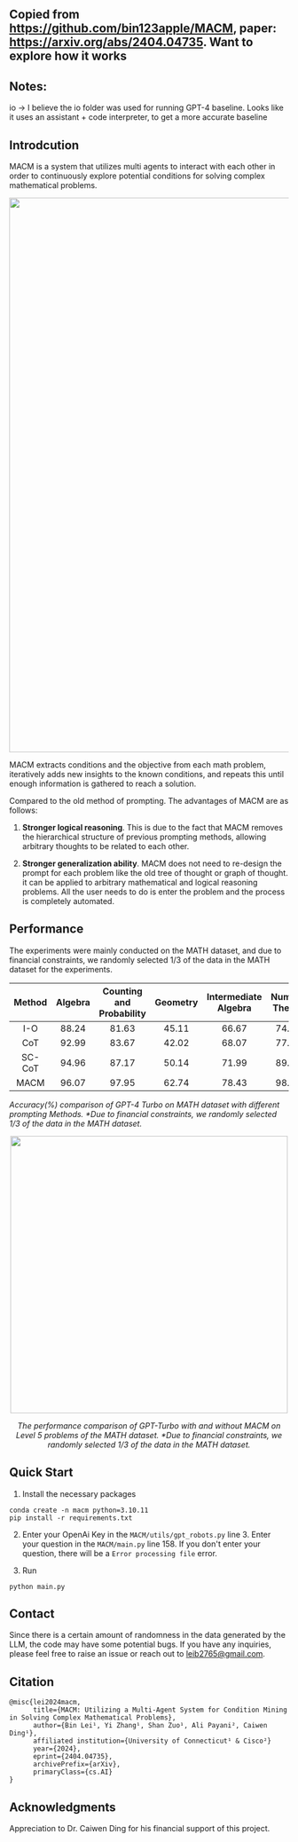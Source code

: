 
## Copied from https://github.com/bin123apple/MACM, paper: https://arxiv.org/abs/2404.04735. Want to explore how it works

## Notes:
io -> I believe the io folder was used for running GPT-4 baseline. Looks like it uses an assistant + code interpreter, to get a more accurate baseline


## Introdcution

MACM is a system that utilizes multi agents to interact with each other in order to continuously explore potential conditions for solving complex mathematical problems.

<div align="center">
      <img src="Figures/Introduction.png" width="1000" >
</div>


MACM extracts conditions and the objective from each math problem, iteratively adds new insights to the known conditions, and repeats this until enough information is gathered to reach a solution.

Compared to the old method of prompting. The advantages of MACM are as follows: 

1. **Stronger logical reasoning**. This is due to the fact that MACM removes the hierarchical structure of previous prompting methods, allowing arbitrary thoughts to be related to each other.

2. **Stronger generalization ability**. MACM does not need to re-design the prompt for each problem like the old tree of thought or graph of thought. it can be applied to arbitrary mathematical and logical reasoning problems. All the user needs to do is enter the problem and the process is completely automated.

## Performance

The experiments were mainly conducted on the MATH dataset, and due to financial constraints, we randomly selected 1/3 of the data in the MATH dataset for the experiments.


| Method | Algebra | Counting and Probability | Geometry | Intermediate Algebra | Number Theory | Prealgebra | Precalculus | Overall |
|:--------:|:---------:|:-------------------------:|:----------:|:----------------------:|:---------------:|:------------:|:-------------:|:---------:|
| I-O    | 88.24   | 81.63                   | 45.11    | 66.67                | 74.51         | 81.82      | 71.15       | 72.78   |
| CoT    | 92.99   | 83.67                   | 42.02    | 68.07                | 77.31         | 82.07      | 74.18       | 74.36   |
| SC-CoT | 94.96 | 87.17               | 50.14    | 71.99                | 89.91         | 86.75      | 79.67       | 80.12   |
| MACM   | 96.07   | 97.95                   | 62.74    | 78.43                | 98.04         | 94.11      | 88.46       | 87.92   |

  *Accuracy(%) comparison of GPT-4 Turbo on MATH dataset with different prompting Methods. \*Due to financial constraints, we randomly selected 1/3 of the data in the MATH dataset.*



<div align="center">
  <img src="Figures/Lv5.png" width="500" >
  <br> <!-- Optional line break to add some space between the image and the text -->
  <p> <i>The performance comparison of GPT-Turbo with and
without MACM on Level 5 problems of the MATH dataset.  *Due to financial constraints, we randomly selected 1/3 of the data in the MATH dataset.</i> </p>
</div>

## Quick Start

1. Install the necessary packages

```
conda create -n macm python=3.10.11
pip install -r requirements.txt
```

2. Enter your OpenAi Key in the `MACM/utils/gpt_robots.py` line 3. Enter your question in the `MACM/main.py` line 158. If you don't enter your question, there will be a `Error processing file` error.

3. Run 

```
python main.py
```

## Contact

Since there is a certain amount of randomness in the data generated by the LLM, the code may have some potential bugs. 
If you have any inquiries, please feel free to raise an issue or reach out to leib2765@gmail.com.

## Citation
```
@misc{lei2024macm,
      title={MACM: Utilizing a Multi-Agent System for Condition Mining in Solving Complex Mathematical Problems}, 
      author={Bin Lei¹, Yi Zhang¹, Shan Zuo¹, Ali Payani², Caiwen Ding¹},
      affiliated institution={University of Connecticut¹ & Cisco²}
      year={2024},
      eprint={2404.04735},
      archivePrefix={arXiv},
      primaryClass={cs.AI}
}
```


## Acknowledgments

Appreciation to Dr. Caiwen Ding for his financial support of this project.

